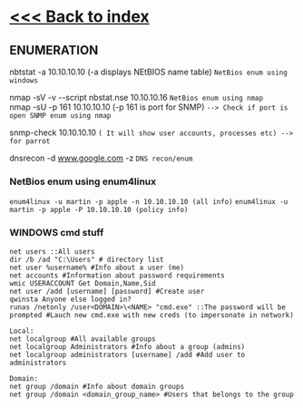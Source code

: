 # [<<< Back to index](../CEH_index.md)
## ENUMERATION

nbtstat -a 10.10.10.10 (-a displays NEtBIOS name table) `NetBios enum using windows`

nmap -sV -v --script nbstat.nse 10.10.10.16 `NetBios enum using nmap`\
nmap -sU -p 161 10.10.10.10 (-p 161 is port for SNMP) `--> Check if port is open SNMP enum using nmap`

snmp-check 10.10.10.10 `( It will show user accounts, processes etc) --> for parrot`

dnsrecon -d www.google.com -z `DNS recon/enum`

### NetBios enum using enum4linux

`enum4linux -u martin -p apple -n 10.10.10.10 (all info)`
`enum4linux -u martin -p apple -P 10.10.10.10 (policy info)` 

### WINDOWS cmd stuff

```systeminfo
net users ::All users
dir /b /ad "C:\Users" # directory list
net user %username% #Info about a user (me)
net accounts #Information about password requirements
wmic USERACCOUNT Get Domain,Name,Sid
net user /add [username] [password] #Create user
qwinsta Anyone else logged in?
runas /netonly /user<DOMAIN>\<NAME> "cmd.exe" ::The password will be prompted #Lauch new cmd.exe with new creds (to impersonate in network)

Local:
net localgroup #All available groups
net localgroup Administrators #Info about a group (admins)
net localgroup administrators [username] /add #Add user to administrators

Domain:
net group /domain #Info about domain groups
net group /domain <domain_group_name> #Users that belongs to the group
```